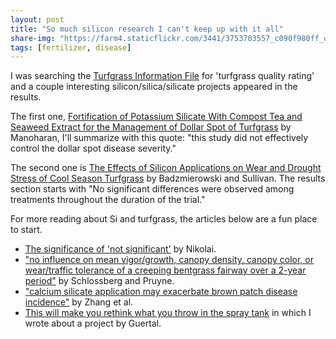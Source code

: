 ```yaml
---
layout: post
title: "So much silicon research I can't keep up with it all"
share-img: "https://farm4.staticflickr.com/3441/3753703557_c090f980ff_o_d.jpg"
tags: [fertilizer, disease]
---
```


I was searching the [Turfgrass Information File](http://tic.msu.edu/tgif/search) for 'turfgrass quality rating' and a couple interesting silicon/silica/silicate projects appeared in the results. 

The first one, [Fortification of Potassium Silicate With Compost Tea and Seaweed Extract for the Management of Dollar Spot of Turfgrass](http://tic.msu.edu/tgif/flink?recno=280766) by Manoharan, I'll summarize with this quote: "this study did
not effectively control the dollar spot disease severity."

The second one is [The Effects of Silicon Applications on Wear and Drought Stress of Cool Season Turfgrass](http://tic.msu.edu/tgif/flink?recno=250117) by Badzmierowski and Sullivan. The results section starts with "No significant differences were observed among treatments throughout the duration of the trial."

For more reading about Si and turfgrass, the articles below are a fun place to start.

* [The significance of 'not significant'](http://gcmdigital.gcsaa.org/i/669007-may-2016/84) by Nikolai.
* ["no influence on mean vigor/growth, canopy density, canopy color, or wear/traffic tolerance of a creeping bentgrass fairway over a 2-year period"](http://plantscience.psu.edu/research/centers/turf/research/annual-reports/2013/turfgrass-nutrition/creeping-bentgrass-fairway-evaluation-of-harsco-minerals-ca-mg-silicate-soil-amendment-conditioner-2018excellerator) by Schlossberg and Pruyne.
* ["calcium silicate application may exacerbate brown patch disease incidence"](https://dl.sciencesocieties.org/publications/cs/abstracts/46/4/1635) by Zhang et al.
* [This will make you rethink what you throw in the spray tank](http://www.asianturfgrass.com/2017-07-06-rethink-throw-spray-tank-si/) in which I wrote about a project by Guertal.



